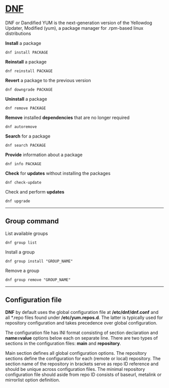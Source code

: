 # [DNF](https://dnf.readthedocs.io/en/latest)
DNF or Dandified YUM is the next-generation version of the Yellowdog Updater, Modified (yum), a package manager for .rpm-based linux distributions

__Install__ a package
```
dnf install PACKAGE
```

__Reinstall__ a package
```
dnf reinstall PACKAGE
```

__Revert__ a package to the previous version
```
dnf downgrade PACKAGE
```

__Uninstall__ a package
```
dnf remove PACKAGE
```

__Remove__ installed __dependencies__ that are no longer required
```
dnf autoremove
```

__Search__ for a package
```
dnf search PACKAGE
```

__Provide__ information about a package
```
dnf info PACKAGE
```

__Check__ for __updates__ without installing the packages
```
dnf check-update
```

Check and perform __updates__
```
dnf upgrade
```
---
## Group command

List available groups
```
dnf group list
```

Install a group
```
dnf group install "GROUP_NAME"
```

Remove a group
```
dnf group remove "GROUP_NAME"
```
---
## Configuration file
__DNF__ by default uses the global configuration file at __/etc/dnf/dnf.conf__ and all *.repo files found under __/etc/yum.repos.d__. The latter is typically used for repository configuration and takes precedence over global configuration.

The configuration file has INI format consisting of section declaration and __name=value__ options below each on separate line. There are two types of sections in the configuration files: __main__ and __repository__.

Main section defines all global configuration options. The repository sections define the configuration for each (remote or local) repository. The section name of the repository in brackets serve as repo ID reference and should be unique across configuration files. The minimal repository configuration file should aside from repo ID consists of baseurl, metalink or mirrorlist option definition.
